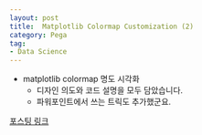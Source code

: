 ```yaml
---
layout: post
title:  Matplotlib Colormap Customization (2)
category: Pega
tag:
- Data Science
---
```



- matplotlib colormap 명도 시각화
    - 디자인 의도와 코드 설명을 모두 담았습니다.
    - 파워포인트에서 쓰는 트릭도 추가했군요.

[포스팅 링크](https://jehyunlee.github.io/2020/08/10/Python-DS-25-custom_colormap_code/)